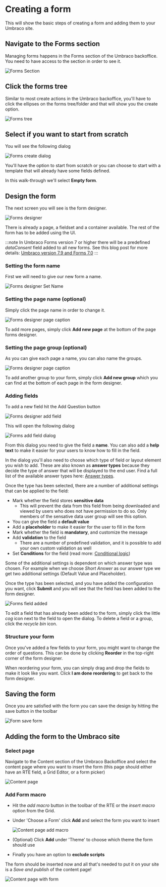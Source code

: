 # Creating a form

This will show the basic steps of creating a form and adding them to your Umbraco site.

## Navigate to the Forms section

Managing forms happens in the Forms section of the Umbraco backoffice. You need to have access to the section in order to see it. 

![Forms Section](images/FormsSectionV8.png) 

## Click the forms tree

Similar to most create actions in the Umbraco backoffice, you'll have to click the ellipses on the forms tree/folder and that will show you the create option.

![Forms tree](FormsTree.png)

## Select if you want to start from scratch
You will see the following dialog

![Forms create dialog](FormsCreateDialog.png)

You'll have the option to start from scratch or you can choose to start with a template that will already have some fields defined.

In this walk-through we'll select **Empty form**.

## Design the form

The next screen you will see is the form designer.

![Forms designer](images/FormDesignerStartV8.png)

There is already a page, a fieldset and a container available. The rest of the form has to be added using the UI.


:::note
In Umbraco Forms version 7 or higher there will be a predefined *dataConsent* field added to all new forms.
See this blog post for more details: [Umbraco version 7.9 and Forms 7.0](https://umbraco.com/blog/umbraco-version-79-and-forms-70-is-out/)
:::

### Setting the form name
First we will need to give our new form a name.

![Forms designer Set Name](images/FormDesignerFormNameV8.png)

### Setting the page name (optional)

Simply click the page name in order to change it.

![Forms designer page caption](images/FormDesignerPageCaptionV8.png)

To add more pages, simply click **Add new page** at the bottom of the page forms designer.

### Setting the page group (optional)

As you can give each page a name, you can also name the groups.

![Forms designer page caption](images/FormDesignerPageGroupV8.png)

To add another group to your form, simply click **Add new group** which you can find at the bottom of each page in the form designer.

### Adding fields

To add a new field hit the Add Question button

![Forms designer add field](images/FormDesignerAddFieldV8.png)

This will open the following dialog

![Forms add field dialog](images/FormDesignerAddFieldDialogV8.png)

From this dialog you need to give the field a **name**. You can also add a **help text** to make it easier for your users to know how to fill in the field.

In the dialog you'll also need to choose which type of field or layout element you wish to add. These are also known as **answer types** because they decide the type of answer that will be displayed to the end user. Find a full list of the available answer types here: [Answer types](Fieldtypes).

Once the type has been selected, there are a number of additional settings that can be applied to the field:

* Mark whether the field stores **sensitive data**
    * This will prevent the data from this field from being downloaded and viewed by users who does not have permission to do so. Only members of the sensative data user group will see this option.  
* You can give the field a **default value**
* Add a **placeholder** to make it easier for the user to fill in the form
* Mark whether the field is **mandatory**, and customize the message
* Add **validation** to the field
    * There are a number of predefined validation, and it is possible to add your own custom validation as well
* Set **Conditions** for the field (read more: [Conditional logic](Conditional-Logic))

Some of the additional settings is dependent on which answer type was chosen. For example when we choose *Short Answer* as our answer type we get two additional settings (Default Value and Placeholder).

Once the type has been selected, and you have added the configuration you want, click **Submit** and you will see that the field has been added to the form designer.

![Forms field added](images/FormDesignerFieldAddedV8.png)

To edit a field that has already been added to the form, simply click the little *cog* icon next to the field to open the dialog. To delete a field or a group, click the *recycle bin* icon.

### Structure your form

Once you've added a few fields to your form, you might want to change the order of questions. This can be done by clicking **Reorder** in the top-right corner of the form designer.

When reordering your form, you can simply drag and drop the fields to make it look like you want. Click **I am done reordering** to get back to the form designer.

## Saving the form

Once you are satisfied with the form you can save the design by hitting the save button in the toolbar

![Form save form](images/FormDesignerSaveV8.png)

## Adding the form to the Umbraco site

### Select page

Navigate to the Content section of the Umbraco Backoffice and select the content page where you want to insert the form (this page should either have an RTE field, a Grid Editor, or a form picker)

![Content page](images/ContentExamples.png)

### Add Form macro

* Hit the *add macro* button in the toolbar of the RTE or the *insert macro* option from the Grid.
* Under 'Choose a Form' click **Add** and select the form you want to insert

    ![Content page add macro](images/ContentPageAddMacroDialog.png)

* (Optional) Click **Add** under 'Theme' to choose which theme the form should use
* Finally you have an option to **exclude scripts**

The form should be inserted now and all that's needed to put it on your site is a *Save and publish* of the content page!

![Content page with form](images/ContentExamplesWithForm.png)

